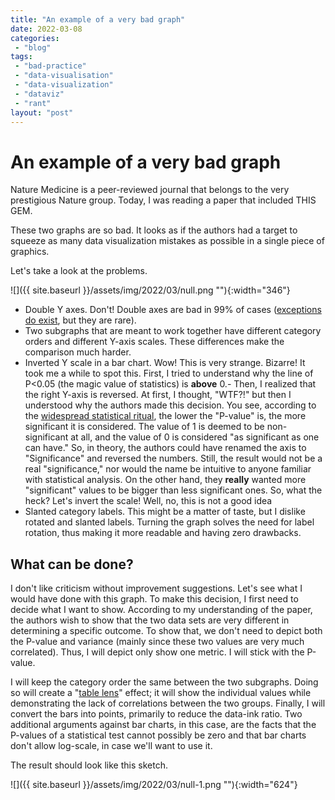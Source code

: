 ```yaml
---
title: "An example of a very bad graph"
date: 2022-03-08
categories: 
 - "blog"
tags: 
 - "bad-practice"
 - "data-visualisation"
 - "data-visualization"
 - "dataviz"
 - "rant"
layout: "post"
---
```


# An example of a very bad graph

Nature Medicine is a peer-reviewed journal that belongs to the very prestigious Nature group. Today, I was reading a paper that included THIS GEM.

These two graphs are so bad. It looks as if the authors had a target to squeeze as many data visualization mistakes as possible in a single piece of graphics.

Let's take a look at the problems.

![]({{ site.baseurl }}/assets/img/2022/03/null.png ""){:width="346"}

* Double Y axes. Don't! Double axes are bad in 99% of cases ([exceptions do exist](https://gorelik.net/2018/02/05/in-defense-of-double-scale-and-double-y-axes/), but they are rare).
* Two subgraphs that are meant to work together have different category orders and different Y-axis scales. These differences make the comparison much harder.
* Inverted Y scale in a bar chart. Wow! This is very strange. Bizarre! It took me a while to spot this. First, I tried to understand why the line of P<0.05 (the magic value of statistics) is **above** 0.- Then, I realized that the right Y-axis is reversed. At first, I thought, "WTF?!" but then I understood why the authors made this decision. You see, according to the [widespread statistical ritual](https://journals.sagepub.com/doi/full/10.1177/2515245918771329), the lower the "P-value" is, the more significant it is considered. The value of 1 is deemed to be non-significant at all, and the value of 0 is considered "as significant as one can have." So, in theory, the authors could have renamed the axis to "Significance" and reversed the numbers. Still, the result would not be a real "significance," nor would the name be intuitive to anyone familiar with statistical analysis. On the other hand, they **really** wanted more "significant" values to be bigger than less significant ones. So, what the heck? Let's invert the scale! Well, no, this is not a good idea
* Slanted category labels. This might be a matter of taste, but I dislike rotated and slanted labels. Turning the graph solves the need for label rotation, thus making it more readable and having zero drawbacks. 

## What can be done?

I don't like criticism without improvement suggestions. Let's see what I would have done with this graph. To make this decision, I first need to decide what I want to show. According to my understanding of the paper, the authors wish to show that the two data sets are very different in determining a specific outcome. To show that, we don't need to depict both the P-value and variance (mainly since these two values are very much correlated). Thus, I will depict only show one metric. I will stick with the P-value. 

I will keep the category order the same between the two subgraphs. Doing so will create a "[table lens](https://www.perceptualedge.com/articles/b-eye/tablelens.pdf)" effect; it will show the individual values while demonstrating the lack of correlations between the two groups. Finally, I will convert the bars into points, primarily to reduce the data-ink ratio. Two additional arguments against bar charts, in this case, are the facts that the P-values of a statistical test cannot possibly be zero and that bar charts don't allow log-scale, in case we'll want to use it.

The result should look like this sketch.

![]({{ site.baseurl }}/assets/img/2022/03/null-1.png ""){:width="624"}
